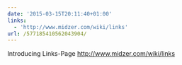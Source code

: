 ```yaml
---
date: '2015-03-15T20:11:40+01:00'
links:
  - 'http://www.midzer.com/wiki/links'
url: /577185410562043904/
---
```

Introducing Links-Page http://www.midzer.com/wiki/links
